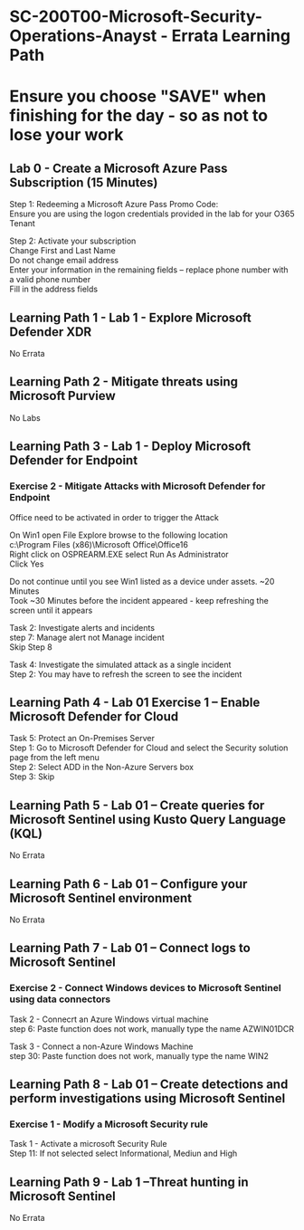 # SC-200T00-Microsoft-Security-Operations-Anayst - Errata Learning Path
# Ensure you choose "SAVE" when finishing for the day - so as not to lose your work

## Lab 0 - Create a Microsoft Azure Pass Subscription (15 Minutes)

Step 1: Redeeming a Microsoft Azure Pass Promo Code: <br>
Ensure you are using the logon credentials provided in the lab for your O365 Tenant <br>

Step 2:  Activate your subscription<br>
Change First and Last Name <br>
Do not change email address <br>
Enter your information in the remaining fields – replace phone number with a valid phone number <br>
Fill in the address fields <br>

## Learning Path 1 - Lab 1 - Explore Microsoft Defender XDR

No Errata<br>

## Learning Path 2 - Mitigate threats using Microsoft Purview

No Labs <br>

## Learning Path 3 - Lab 1 - Deploy Microsoft Defender for Endpoint

### Exercise 2 - Mitigate Attacks with Microsoft Defender for Endpoint

Office need to be activated in order to trigger the Attack<br>

On Win1 open File Explore browse to the following location<br>
c:\Program Files (x86)\Microsoft Office\Office16<br>
Right click on OSPREARM.EXE select Run As Administrator<br>
Click Yes<br>

Do not continue until you see Win1 listed as a device under assets.  ~20 Minutes<br>
Took ~30 Minutes before the incident appeared - keep refreshing the screen until it appears<br>

Task 2: Investigate alerts and incidents<br>
step 7:  Manage alert not Manage incident<br>
Skip Step 8 <br>

Task 4: Investigate the simulated attack as a single incident <br>
Step 2:  You may have to refresh the screen to see the incident <br>

## Learning Path 4 - Lab 01 Exercise 1 – Enable Microsoft Defender for Cloud

 Task 5: Protect an On-Premises Server <br>
 Step 1:  Go to Microsoft Defender for Cloud and select the Security solution page from the left menu <br>
 Step 2:  Select ADD in the Non-Azure Servers box <br>
 Step 3:  Skip <br>

## Learning Path 5 - Lab 01 – Create queries for Microsoft Sentinel using Kusto Query Language (KQL)

No Errata <br>

## Learning Path 6 - Lab 01 – Configure your Microsoft Sentinel environment

No Errata <br>

## Learning Path 7 - Lab 01 – Connect logs to Microsoft Sentinel

### Exercise 2 - Connect Windows devices to Microsoft Sentinel using data connectors
Task 2 - Connecrt an Azure Windows virtual machine <br>
step 6:  Paste function does not work, manually type the name AZWIN01DCR <br>

Task 3 - Connect a non-Azure Windows Machine <br>
step 30:  Paste function does not work, manually type the name WIN2 <br>

## Learning Path 8 - Lab 01 – Create detections and perform investigations using Microsoft Sentinel

### Exercise 1 - Modify a Microsoft Security rule

Task 1 - Activate a microsoft Security Rule <br>
Step 11:  If not selected select Informational, Mediun and High <br>

## Learning Path 9 - Lab 1 –Threat hunting in Microsoft Sentinel

No Errata

